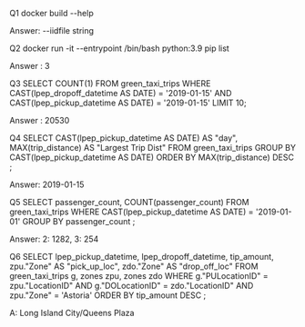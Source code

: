 Q1
docker build --help

Answer: --iidfile string

Q2
docker run -it --entrypoint /bin/bash python:3.9 pip list

Answer : 3

Q3
SELECT COUNT(1) FROM green_taxi_trips WHERE CAST(lpep_dropoff_datetime AS DATE) = '2019-01-15' AND CAST(lpep_pickup_datetime AS DATE) = '2019-01-15' LIMIT 10;

Answer : 20530

Q4
SELECT CAST(lpep_pickup_datetime AS DATE) AS "day", MAX(trip_distance) AS "Largest Trip Dist" FROM green_taxi_trips GROUP BY CAST(lpep_pickup_datetime AS DATE) ORDER BY MAX(trip_distance) DESC ;

Answer: 2019-01-15

Q5
SELECT passenger_count, COUNT(passenger_count) FROM green_taxi_trips WHERE CAST(lpep_pickup_datetime AS DATE) = '2019-01-01' GROUP BY passenger_count ;

Answer: 2: 1282, 3: 254

Q6
SELECT lpep_pickup_datetime, lpep_dropoff_datetime, tip_amount, zpu."Zone" AS "pick_up_loc", zdo."Zone" AS "drop_off_loc" FROM green_taxi_trips g, zones zpu, zones zdo WHERE g."PULocationID" = zpu."LocationID" AND g."DOLocationID" = zdo."LocationID" AND zpu."Zone" = 'Astoria' ORDER BY tip_amount DESC ;

A: Long Island City/Queens Plaza

